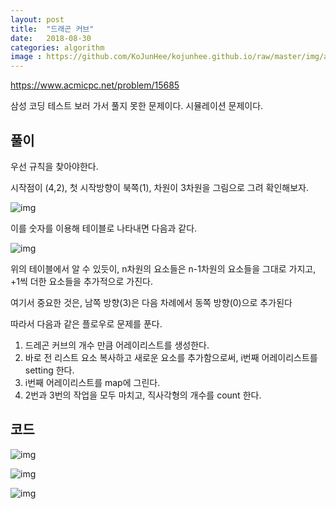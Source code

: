 ```yaml
---
layout: post
title:  "드래곤 커브"
date:   2018-08-30
categories: algorithm
image : https://github.com/KoJunHee/kojunhee.github.io/raw/master/img/algorithm.png
---
```


https://www.acmicpc.net/problem/15685

삼성 코딩 테스트 보러 가서 풀지 못한 문제이다. 시뮬레이션 문제이다.

## 풀이

우선 규칙을 찾아야한다.

시작점이 (4,2), 첫 시작방향이 북쪽(1), 차원이 3차원을 그림으로 그려 확인해보자.

![img](https://github.com/KoJunHee/kojunhee.github.io/raw/master/img/dragon01.png)

이를 숫자를 이용해 테이블로 나타내면 다음과 같다.

![img](https://github.com/KoJunHee/kojunhee.github.io/raw/master/img/dragon02.png)

위의 테이블에서 알 수 있듯이, n차원의 요소들은 n-1차원의 요소들을 그대로 가지고, +1씩 더한 요소들을 추가적으로 가진다.

여기서 중요한 것은, 남쪽 방향(3)은 다음 차례에서 동쪽 방향(0)으로 추가된다

따라서 다음과 같은 플로우로 문제를 푼다.

1. 드레곤 커브의 개수 만큼 어레이리스트를 생성한다.
2. 바로 전 리스트 요소 복사하고 새로운 요소를 추가함으로써, i번째 어레이리스트를 setting 한다. 
3. i번째 어레이리스트를 map에 그린다.
4. 2번과 3번의 작업을 모두 마치고, 직사각형의 개수를 count 한다.

##  코드

![img](https://github.com/KoJunHee/kojunhee.github.io/raw/master/img/dragon03.png)

![img](https://github.com/KoJunHee/kojunhee.github.io/raw/master/img/dragon04.png)

![img](https://github.com/KoJunHee/kojunhee.github.io/raw/master/img/dragon05.png)